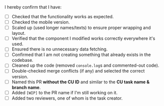 I hereby confirm that I have:

- [ ] Checked that the functionality works as expected.
- [ ] Checked the mobile version.
- [ ] Scaled up (used longer names/texts) to ensure proper wrapping and layout.
- [ ] Verified that the component I modified works correctly everywhere it's used.
- [ ] Ensured there is no unnecessary data fetching.
- [ ] Confirmed that I am not creating something that already exists in the codebase.
- [ ] Cleaned up the code (removed `console.log`s and commented-out code).
- [ ] Double-checked merge conflicts (if any) and selected the correct version.
- [ ] Named this PR **without the CU ID** and similar to the **CU task name & branch name**.
- [ ] Added `[WIP]` to the PR name if I'm still working on it.
- [ ] Added two reviewers, one of whom is the task creator.
